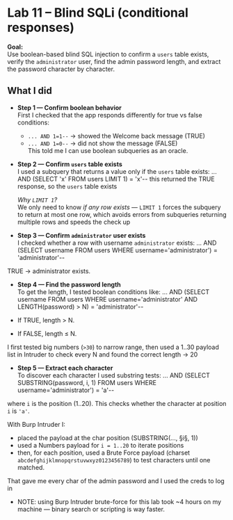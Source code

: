 # Lab 11 – Blind SQLi (conditional responses)

**Goal:**  
Use boolean-based blind SQL injection to confirm a `users` table exists, verify the `administrator` user, find the admin password length, and extract the password character by character.


## What I did 

- **Step 1 — Confirm boolean behavior**  
  First I checked that the app responds differently for true vs false conditions:
  - `... AND 1=1--` → showed the Welcome back message (TRUE)
  - `... AND 1=0--` → did not show the message (FALSE)  
  This told me I can use boolean subqueries as an oracle.

- **Step 2 — Confirm `users` table exists**  
  I used a subquery that returns a value only if the `users` table exists: ... AND (SELECT 'x' FROM users LIMIT 1) = 'x'--
  this returned the TRUE response, so the `users` table exists

  *Why `LIMIT 1`?*  
We only need to know *if any row exists* — `LIMIT 1` forces the subquery to return at most one row, which avoids errors from subqueries returning multiple rows and speeds the check up

- **Step 3 — Confirm `administrator` user exists**  
I checked whether a row with username `administrator` exists: ... AND (SELECT username FROM users WHERE username='administrator') = 'administrator'--

TRUE -> administrator exists.

- **Step 4 — Find the password length**  
To get the length, I tested boolean conditions like: ... AND (SELECT username FROM users WHERE username='administrator' AND LENGTH(password) > N) = 'administrator'--

- If TRUE, length > N.  
- If FALSE, length ≤ N.

I first tested big numbers (`>30`) to narrow range, then used a 1..30 payload list in Intruder to check every N and found the correct length -> 20

- **Step 5 — Extract each character**  
To discover each character I used substring tests: ... AND (SELECT SUBSTRING(password, i, 1) FROM users WHERE username='administrator') = 'a'--

where `i` is the position (1..20). This checks whether the character at position `i` is `'a'`.

With Burp Intruder I:
- placed the payload at the char position (SUBSTRING(..., §i§, 1))  
- used a Numbers payload for `i = 1..20` to iterate positions  
- then, for each position, used a Brute Force payload (charset `abcdefghijklmnopqrstuvwxyz0123456789`) to test characters until one matched.

That gave me every char of the admin password and I used the creds to log in

- NOTE: using Burp Intruder brute-force for this lab took ~4 hours on my machine — binary search or scripting is way faster.




